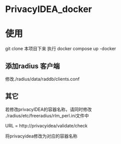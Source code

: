 # PrivacyIDEA_docker

# 使用
git clone 本项目下来
执行 docker compose up -docker

## 添加radius 客户端
修改./radius/data/raddb/clients.conf

## 其它
若修改privacyIDEA的容器名称，请同时修改 ./radius/etc/freeradius/rlm_perl.ini文件中

URL = http://privacyidea/validate/check

将privacyidea修改为对应的容器名称
